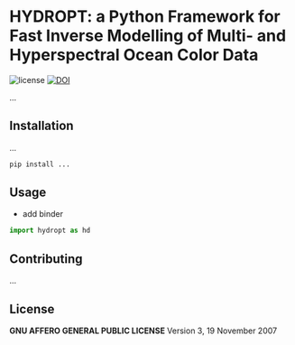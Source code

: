 # HYDROPT: a Python Framework for Fast Inverse Modelling of Multi- and Hyperspectral Ocean Color Data
![license](https://img.shields.io/github/license/tadz-io/hydropt?label=license) 
[![DOI](https://zenodo.org/badge/DOI/10.5281/zenodo.4782707.svg)](https://doi.org/10.5281/zenodo.4782707)


...

## Installation

...

```bash
pip install ...
```

## Usage
- add binder
```python
import hydropt as hd
```

## Contributing
...

## License
**GNU AFFERO GENERAL PUBLIC LICENSE**
Version 3, 19 November 2007